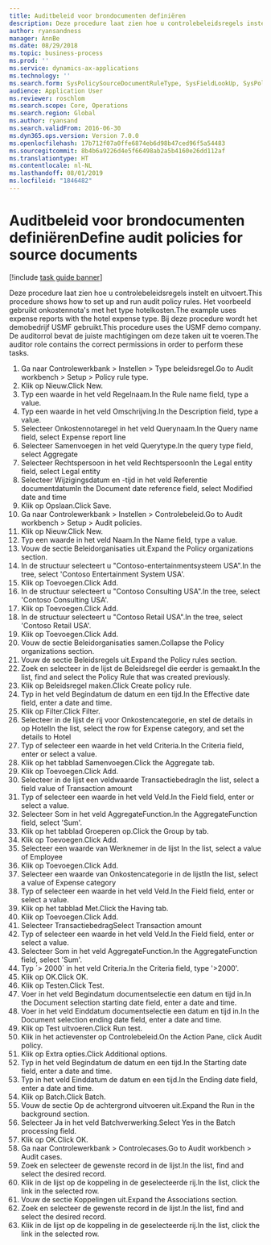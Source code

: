 ```yaml
---
title: Auditbeleid voor brondocumenten definiëren
description: Deze procedure laat zien hoe u controlebeleidsregels instelt en uitvoert.
author: ryansandness
manager: AnnBe
ms.date: 08/29/2018
ms.topic: business-process
ms.prod: ''
ms.service: dynamics-ax-applications
ms.technology: ''
ms.search.form: SysPolicySourceDocumentRuleType, SysFieldLookUp, SysPolicyListPage, SysPolicy, AuditPolicyRule, SysQueryForm, SysQueryFieldLookUp, AuditPolicyDateSelection, AuditPolicyAdditionalOption, BatchJob, CaseDetail
audience: Application User
ms.reviewer: roschlom
ms.search.scope: Core, Operations
ms.search.region: Global
ms.author: ryansand
ms.search.validFrom: 2016-06-30
ms.dyn365.ops.version: Version 7.0.0
ms.openlocfilehash: 17b712f07a0ffe6874eb6d98b47ced96f5a54483
ms.sourcegitcommit: 8b4b6a9226d4e5f66498ab2a5b4160e26dd112af
ms.translationtype: HT
ms.contentlocale: nl-NL
ms.lasthandoff: 08/01/2019
ms.locfileid: "1846482"
---
```

# <a name="define-audit-policies-for-source-documents"></a><span data-ttu-id="810a4-103">Auditbeleid voor brondocumenten definiëren</span><span class="sxs-lookup"><span data-stu-id="810a4-103">Define audit policies for source documents</span></span>

[!include [task guide banner](../../includes/task-guide-banner.md)]

<span data-ttu-id="810a4-104">Deze procedure laat zien hoe u controlebeleidsregels instelt en uitvoert.</span><span class="sxs-lookup"><span data-stu-id="810a4-104">This procedure shows how to set up and run audit policy rules.</span></span> <span data-ttu-id="810a4-105">Het voorbeeld gebruikt onkostennota's met het type hotelkosten.</span><span class="sxs-lookup"><span data-stu-id="810a4-105">The example uses expense reports with the hotel expense type.</span></span> <span data-ttu-id="810a4-106">Bij deze procedure wordt het demobedrijf USMF gebruikt.</span><span class="sxs-lookup"><span data-stu-id="810a4-106">This procedure uses the USMF demo company.</span></span> <span data-ttu-id="810a4-107">De auditorrol bevat de juiste machtigingen om deze taken uit te voeren.</span><span class="sxs-lookup"><span data-stu-id="810a4-107">The auditor role contains the correct permissions in order to perform these tasks.</span></span>

1. <span data-ttu-id="810a4-108">Ga naar Controlewerkbank > Instellen > Type beleidsregel.</span><span class="sxs-lookup"><span data-stu-id="810a4-108">Go to Audit workbench > Setup > Policy rule type.</span></span>
2. <span data-ttu-id="810a4-109">Klik op Nieuw.</span><span class="sxs-lookup"><span data-stu-id="810a4-109">Click New.</span></span>
3. <span data-ttu-id="810a4-110">Typ een waarde in het veld Regelnaam.</span><span class="sxs-lookup"><span data-stu-id="810a4-110">In the Rule name field, type a value.</span></span>
4. <span data-ttu-id="810a4-111">Typ een waarde in het veld Omschrijving.</span><span class="sxs-lookup"><span data-stu-id="810a4-111">In the Description field, type a value.</span></span>
5. <span data-ttu-id="810a4-112">Selecteer Onkostennotaregel in het veld Querynaam.</span><span class="sxs-lookup"><span data-stu-id="810a4-112">In the Query name field, select Expense report line</span></span>
6. <span data-ttu-id="810a4-113">Selecteer Samenvoegen in het veld Querytype.</span><span class="sxs-lookup"><span data-stu-id="810a4-113">In the query type field, select Aggregate</span></span>
7. <span data-ttu-id="810a4-114">Selecteer Rechtspersoon in het veld Rechtspersoon</span><span class="sxs-lookup"><span data-stu-id="810a4-114">In the Legal entity field, select Legal entity</span></span>
8. <span data-ttu-id="810a4-115">Selecteer Wijzigingsdatum en -tijd in het veld Referentie documentdatum</span><span class="sxs-lookup"><span data-stu-id="810a4-115">In the Document date reference field, select Modified date and time</span></span>
9. <span data-ttu-id="810a4-116">Klik op Opslaan.</span><span class="sxs-lookup"><span data-stu-id="810a4-116">Click Save.</span></span>
10. <span data-ttu-id="810a4-117">Ga naar Controlewerkbank > Instellen > Controlebeleid.</span><span class="sxs-lookup"><span data-stu-id="810a4-117">Go to Audit workbench > Setup > Audit policies.</span></span>
11. <span data-ttu-id="810a4-118">Klik op Nieuw.</span><span class="sxs-lookup"><span data-stu-id="810a4-118">Click New.</span></span>
12. <span data-ttu-id="810a4-119">Typ een waarde in het veld Naam.</span><span class="sxs-lookup"><span data-stu-id="810a4-119">In the Name field, type a value.</span></span>
13. <span data-ttu-id="810a4-120">Vouw de sectie Beleidorganisaties uit.</span><span class="sxs-lookup"><span data-stu-id="810a4-120">Expand the Policy organizations section.</span></span>
14. <span data-ttu-id="810a4-121">In de structuur selecteert u "Contoso-entertainmentsysteem USA".</span><span class="sxs-lookup"><span data-stu-id="810a4-121">In the tree, select 'Contoso Entertainment System USA'.</span></span>
15. <span data-ttu-id="810a4-122">Klik op Toevoegen.</span><span class="sxs-lookup"><span data-stu-id="810a4-122">Click Add.</span></span>
16. <span data-ttu-id="810a4-123">In de structuur selecteert u "Contoso Consulting USA".</span><span class="sxs-lookup"><span data-stu-id="810a4-123">In the tree, select 'Contoso Consulting USA'.</span></span>
17. <span data-ttu-id="810a4-124">Klik op Toevoegen.</span><span class="sxs-lookup"><span data-stu-id="810a4-124">Click Add.</span></span>
18. <span data-ttu-id="810a4-125">In de structuur selecteert u "Contoso Retail USA".</span><span class="sxs-lookup"><span data-stu-id="810a4-125">In the tree, select 'Contoso Retail USA'.</span></span>
19. <span data-ttu-id="810a4-126">Klik op Toevoegen.</span><span class="sxs-lookup"><span data-stu-id="810a4-126">Click Add.</span></span>
20. <span data-ttu-id="810a4-127">Vouw de sectie Beleidorganisaties samen.</span><span class="sxs-lookup"><span data-stu-id="810a4-127">Collapse the Policy organizations section.</span></span>
21. <span data-ttu-id="810a4-128">Vouw de sectie Beleidsregels uit.</span><span class="sxs-lookup"><span data-stu-id="810a4-128">Expand the Policy rules section.</span></span>
22. <span data-ttu-id="810a4-129">Zoek en selecteer in de lijst de Beleidsregel die eerder is gemaakt.</span><span class="sxs-lookup"><span data-stu-id="810a4-129">In the list, find and select the Policy Rule that was created previously.</span></span>
23. <span data-ttu-id="810a4-130">Klik op Beleidsregel maken.</span><span class="sxs-lookup"><span data-stu-id="810a4-130">Click Create policy rule.</span></span>
24. <span data-ttu-id="810a4-131">Typ in het veld Begindatum de datum en een tijd.</span><span class="sxs-lookup"><span data-stu-id="810a4-131">In the Effective date field, enter a date and time.</span></span>
25. <span data-ttu-id="810a4-132">Klik op Filter.</span><span class="sxs-lookup"><span data-stu-id="810a4-132">Click Filter.</span></span>
26. <span data-ttu-id="810a4-133">Selecteer in de lijst de rij voor Onkostencategorie, en stel de details in op Hotel</span><span class="sxs-lookup"><span data-stu-id="810a4-133">In the list, select the row for Expense category, and set the details to Hotel</span></span>
27. <span data-ttu-id="810a4-134">Typ of selecteer een waarde in het veld Criteria.</span><span class="sxs-lookup"><span data-stu-id="810a4-134">In the Criteria field, enter or select a value.</span></span>
28. <span data-ttu-id="810a4-135">Klik op het tabblad Samenvoegen.</span><span class="sxs-lookup"><span data-stu-id="810a4-135">Click the Aggregate tab.</span></span>
29. <span data-ttu-id="810a4-136">Klik op Toevoegen.</span><span class="sxs-lookup"><span data-stu-id="810a4-136">Click Add.</span></span>
30. <span data-ttu-id="810a4-137">Selecteer in de lijst een veldwaarde Transactiebedrag</span><span class="sxs-lookup"><span data-stu-id="810a4-137">In the list, select a field value of Transaction amount</span></span>
31. <span data-ttu-id="810a4-138">Typ of selecteer een waarde in het veld Veld.</span><span class="sxs-lookup"><span data-stu-id="810a4-138">In the Field field, enter or select a value.</span></span>
32. <span data-ttu-id="810a4-139">Selecteer Som in het veld AggregateFunction.</span><span class="sxs-lookup"><span data-stu-id="810a4-139">In the AggregateFunction field, select 'Sum'.</span></span>
33. <span data-ttu-id="810a4-140">Klik op het tabblad Groeperen op.</span><span class="sxs-lookup"><span data-stu-id="810a4-140">Click the Group by tab.</span></span>
34. <span data-ttu-id="810a4-141">Klik op Toevoegen.</span><span class="sxs-lookup"><span data-stu-id="810a4-141">Click Add.</span></span>
35. <span data-ttu-id="810a4-142">Selecteer een waarde van Werknemer in de lijst </span><span class="sxs-lookup"><span data-stu-id="810a4-142">In the list, select a value of Employee</span></span> 
36. <span data-ttu-id="810a4-143">Klik op Toevoegen.</span><span class="sxs-lookup"><span data-stu-id="810a4-143">Click Add.</span></span>
37. <span data-ttu-id="810a4-144">Selecteer een waarde van Onkostencategorie in de lijst</span><span class="sxs-lookup"><span data-stu-id="810a4-144">In the list, select a value of Expense category</span></span>
38. <span data-ttu-id="810a4-145">Typ of selecteer een waarde in het veld Veld.</span><span class="sxs-lookup"><span data-stu-id="810a4-145">In the Field field, enter or select a value.</span></span>
39. <span data-ttu-id="810a4-146">Klik op het tabblad Met.</span><span class="sxs-lookup"><span data-stu-id="810a4-146">Click the Having tab.</span></span>
40. <span data-ttu-id="810a4-147">Klik op Toevoegen.</span><span class="sxs-lookup"><span data-stu-id="810a4-147">Click Add.</span></span>
41. <span data-ttu-id="810a4-148">Selecteer Transactiebedrag</span><span class="sxs-lookup"><span data-stu-id="810a4-148">Select Transaction amount</span></span>
42. <span data-ttu-id="810a4-149">Typ of selecteer een waarde in het veld Veld.</span><span class="sxs-lookup"><span data-stu-id="810a4-149">In the Field field, enter or select a value.</span></span>
43. <span data-ttu-id="810a4-150">Selecteer Som in het veld AggregateFunction.</span><span class="sxs-lookup"><span data-stu-id="810a4-150">In the AggregateFunction field, select 'Sum'.</span></span>
44. <span data-ttu-id="810a4-151">Typ ´> 2000´ in het veld Criteria.</span><span class="sxs-lookup"><span data-stu-id="810a4-151">In the Criteria field, type '>2000'.</span></span>
45. <span data-ttu-id="810a4-152">Klik op OK.</span><span class="sxs-lookup"><span data-stu-id="810a4-152">Click OK.</span></span>
46. <span data-ttu-id="810a4-153">Klik op Testen.</span><span class="sxs-lookup"><span data-stu-id="810a4-153">Click Test.</span></span>
47. <span data-ttu-id="810a4-154">Voer in het veld Begindatum documentselectie een datum en tijd in.</span><span class="sxs-lookup"><span data-stu-id="810a4-154">In the Document selection starting date field, enter a date and time.</span></span>
48. <span data-ttu-id="810a4-155">Voer in het veld Einddatum documentselectie een datum en tijd in.</span><span class="sxs-lookup"><span data-stu-id="810a4-155">In the Document selection ending date field, enter a date and time.</span></span>
49. <span data-ttu-id="810a4-156">Klik op Test uitvoeren.</span><span class="sxs-lookup"><span data-stu-id="810a4-156">Click Run test.</span></span>
50. <span data-ttu-id="810a4-157">Klik in het actievenster op Controlebeleid.</span><span class="sxs-lookup"><span data-stu-id="810a4-157">On the Action Pane, click Audit policy.</span></span>
51. <span data-ttu-id="810a4-158">Klik op Extra opties.</span><span class="sxs-lookup"><span data-stu-id="810a4-158">Click Additional options.</span></span>
52. <span data-ttu-id="810a4-159">Typ in het veld Begindatum de datum en een tijd.</span><span class="sxs-lookup"><span data-stu-id="810a4-159">In the Starting date field, enter a date and time.</span></span>
53. <span data-ttu-id="810a4-160">Typ in het veld Einddatum de datum en een tijd.</span><span class="sxs-lookup"><span data-stu-id="810a4-160">In the Ending date field, enter a date and time.</span></span>
54. <span data-ttu-id="810a4-161">Klik op Batch.</span><span class="sxs-lookup"><span data-stu-id="810a4-161">Click Batch.</span></span>
55. <span data-ttu-id="810a4-162">Vouw de sectie Op de achtergrond uitvoeren uit.</span><span class="sxs-lookup"><span data-stu-id="810a4-162">Expand the Run in the background section.</span></span>
56. <span data-ttu-id="810a4-163">Selecteer Ja in het veld Batchverwerking.</span><span class="sxs-lookup"><span data-stu-id="810a4-163">Select Yes in the Batch processing field.</span></span>
57. <span data-ttu-id="810a4-164">Klik op OK.</span><span class="sxs-lookup"><span data-stu-id="810a4-164">Click OK.</span></span>
58. <span data-ttu-id="810a4-165">Ga naar Controlewerkbank > Controlecases.</span><span class="sxs-lookup"><span data-stu-id="810a4-165">Go to Audit workbench > Audit cases.</span></span>
59. <span data-ttu-id="810a4-166">Zoek en selecteer de gewenste record in de lijst.</span><span class="sxs-lookup"><span data-stu-id="810a4-166">In the list, find and select the desired record.</span></span>
60. <span data-ttu-id="810a4-167">Klik in de lijst op de koppeling in de geselecteerde rij.</span><span class="sxs-lookup"><span data-stu-id="810a4-167">In the list, click the link in the selected row.</span></span>
61. <span data-ttu-id="810a4-168">Vouw de sectie Koppelingen uit.</span><span class="sxs-lookup"><span data-stu-id="810a4-168">Expand the Associations section.</span></span>
62. <span data-ttu-id="810a4-169">Zoek en selecteer de gewenste record in de lijst.</span><span class="sxs-lookup"><span data-stu-id="810a4-169">In the list, find and select the desired record.</span></span>
63. <span data-ttu-id="810a4-170">Klik in de lijst op de koppeling in de geselecteerde rij.</span><span class="sxs-lookup"><span data-stu-id="810a4-170">In the list, click the link in the selected row.</span></span>

